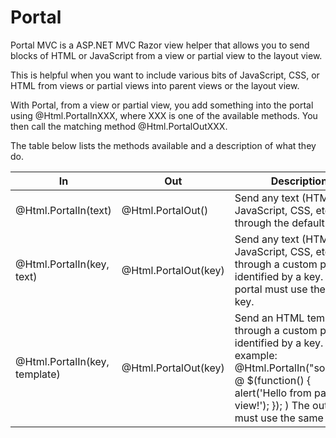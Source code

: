 Portal
======

Portal MVC is a ASP.NET MVC Razor view helper that allows you to send blocks of HTML or JavaScript from a view or partial view to the layout view. 

This is helpful when you want to include various bits of JavaScript, CSS, or HTML from views or partial views into parent views or the layout view.

With Portal, from a view or partial view, you add something into the portal using @Html.PortalInXXX, where XXX is one of the available methods. You then call the matching method @Html.PortalOutXXX.

The table below lists the methods available and a description of what they do.

<table id="portal-doc">
    <thead>
        <tr>
            <th>In</th>
            <th>Out</th>
            <th>Description</th>
        </tr>
    </thead>
    <tbody>
        <tr>
            <td>@Html.PortalIn(text)</td>
            <td>@Html.PortalOut()</td>
            <td>Send any text (HTML, JavaScript, CSS, etc) through the default portal.</td>
        </tr>
        <tr>
            <td>@Html.PortalIn(key, text)</td>
            <td>@Html.PortalOut(key)</td>
            <td>Send any text (HTML, JavaScript, CSS, etc) through a custom portal identified by a key. The out portal must use the same key.</td>
        </tr>
        <tr>
            <td>@Html.PortalIn(key, template)</td>
            <td>@Html.PortalOut(key)</td>
            <td>Send an HTML template through a custom portal identified by a key. For example: 
    @Html.PortalIn("somekey", @<text> $(function() { alert('Hello from partial view!'); }); </text>) 
The out portal must use the same key. </td>
        </tr>
    </tbody>
</table>